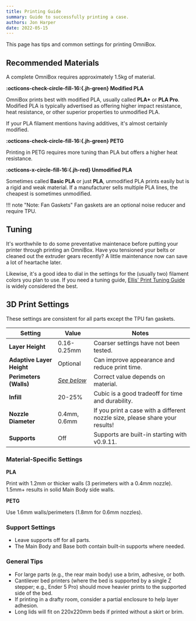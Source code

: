 ```yaml
---
title: Printing Guide
summary: Guide to successfully printing a case.
authors: Jon Harper
date: 2022-05-15
---
```


This page has tips and common settings for printing OmniBox.

## Recommended Materials

A complete OmniBox requires approximately 1.5kg of material.

**:octicons-check-circle-fill-16:{.jh-green} Modified PLA**

OmniBox prints best with modified PLA, usually called **PLA+** or **PLA Pro**. Modified PLA is typically advertised
as offering higher impact resistance, heat resistance, or other superior properties to unmodified PLA.

If your PLA filament mentions having additives, it's almost certainly modified.

**:octicons-check-circle-fill-16:{.jh-green} PETG**

Printing in PETG requires more tuning than PLA but offers a higher heat resistance.

**:octicons-x-circle-fill-16:{.jh-red} Unmodified PLA**

Sometimes called **Basic PLA** or just **PLA**, unmodified PLA prints easily but is a rigid and weak material.
If a manufacturer sells multiple PLA lines, the cheapest is sometimes unmodified.

!!! note "Note: Fan Gaskets"
    Fan gaskets are an optional noise reducer and require TPU.

## Tuning

It's worthwhile to do some preventative maintenace before putting your printer through printing
an OmniBox. Have you tensioned your belts or cleaned out the extruder gears recently?
A little maintenance now can save a lot of heartache later.

Likewise, it's a good idea  to dial in the settings for the (usually two) filament colors you plan to use.
If you need a tuning guide, [Ellis' Print Tuning Guide][ellis] is widely considered the best.

## 3D Print Settings

These settings are consistent for all parts except the TPU fan gaskets.

| Setting                   | Value        | Notes |
|---------------------------|--------------|------|
| **Layer Height**          | 0.16-0.25mm  | Coarser settings have not been tested. |
| **Adaptive Layer Height** | Optional     | Can improve appearance and reduce print time.    |
| **Perimeters (Walls)**    | [*See below*](#material-specific-settings)   | Correct value depends on material. |
| **Infill**                | 20-25%       | Cubic is a good tradeoff for time and durability. |
| **Nozzle Diameter**       | 0.4mm, 0.6mm | If you print a case with a different nozzle size, please share your results! |
| **Supports**              | Off          | Supports are built-in starting with v0.9.11. |

### Material-Specific Settings

**PLA**

Print with 1.2mm or thicker walls (3 perimeters with a 0.4mm nozzle). 1.5mm+ results in solid Main Body side walls.

**PETG**

Use 1.6mm walls/perimeters (1.8mm for 0.6mm nozzles).

### Support Settings

- Leave supports off for all parts.
- The Main Body and Base both contain built-in supports where needed.

### General Tips

- For large parts (e.g., the rear main body) use a brim, adhesive, or both.
- Cantilever bed printers (where the bed is supported by a single Z stepper; e.g., Ender 5 Pro) should move heavier prints to the supported side of the bed.
- If printing in a drafty room, consider a partial enclosure to help layer adhesion.
- Long lids will fit on 220x220mm beds if printed without a skirt or brim.

[tour]: tour.md "Visual Guided Tour"
[base]:         support/base.md
[main_body]:    support/main_body.md
[psu]:          support/psu.md
[cpu]:          support/cpu.md
[mcu]:          support/mcu.md
[lower_bay]:    support/lower_bay.md
[display]:      support/display.md
[lid]:          support/lid.md
[rear_panel]:   support/rear.md
[side_panel]:   support/side.md
[bottom_panel]: support/bottom.md
[ellis]: https://ellis3dp.com/Print-Tuning-Guide/ "Ellis' Print Tuning Guide (ellis3dp.com)"